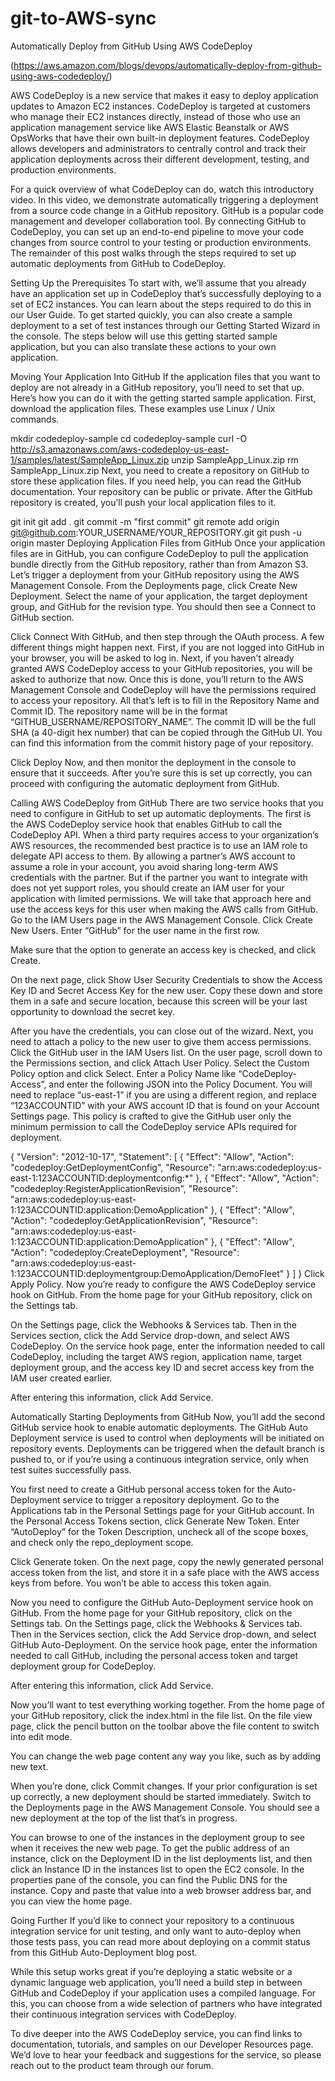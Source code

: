 # git-to-AWS-sync
Automatically Deploy from GitHub Using AWS CodeDeploy

(https://aws.amazon.com/blogs/devops/automatically-deploy-from-github-using-aws-codedeploy/)

AWS CodeDeploy is a new service that makes it easy to deploy application updates to Amazon EC2 instances. CodeDeploy is targeted at customers who manage their EC2 instances directly, instead of those who use an application management service like AWS Elastic Beanstalk or AWS OpsWorks that have their own built-in deployment features. CodeDeploy allows developers and administrators to centrally control and track their application deployments across their different development, testing, and production environments.

For a quick overview of what CodeDeploy can do, watch this introductory video. In this video, we demonstrate automatically triggering a deployment from a source code change in a GitHub repository. GitHub is a popular code management and developer collaboration tool. By connecting GitHub to CodeDeploy, you can set up an end-to-end pipeline to move your code changes from source control to your testing or production environments. The remainder of this post walks through the steps required to set up automatic deployments from GitHub to CodeDeploy.

Setting Up the Prerequisites
To start with, we’ll assume that you already have an application set up in CodeDeploy that’s successfully deploying to a set of EC2 instances. You can learn about the steps required to do this in our User Guide. To get started quickly, you can also create a sample deployment to a set of test instances through our Getting Started Wizard in the console. The steps below will use this getting started sample application, but you can also translate these actions to your own application.

Moving Your Application Into GitHub
If the application files that you want to deploy are not already in a GitHub repository, you’ll need to set that up. Here’s how you can do it with the getting started sample application. First, download the application files. These examples use Linux / Unix commands.

mkdir codedeploy-sample
cd codedeploy-sample
curl -O http://s3.amazonaws.com/aws-codedeploy-us-east-1/samples/latest/SampleApp_Linux.zip
unzip SampleApp_Linux.zip
rm SampleApp_Linux.zip
Next, you need to create a repository on GitHub to store these application files. If you need help, you can read the GitHub documentation. Your repository can be public or private. After the GitHub repository is created, you’ll push your local application files to it.

git init
git add .
git commit -m "first commit"
git remote add origin git@github.com:YOUR_USERNAME/YOUR_REPOSITORY.git
git push -u origin master
Deploying Application Files from GitHub
Once your application files are in GitHub, you can configure CodeDeploy to pull the application bundle directly from the GitHub repository, rather than from Amazon S3. Let’s trigger a deployment from your GitHub repository using the AWS Management Console. From the Deployments page, click Create New Deployment. Select the name of your application, the target deployment group, and GitHub for the revision type. You should then see a Connect to GitHub section.



Click Connect With GitHub, and then step through the OAuth process. A few different things might happen next. First, if you are not logged into GitHub in your browser, you will be asked to log in. Next, if you haven’t already granted AWS CodeDeploy access to your GitHub repositories, you will be asked to authorize that now. Once this is done, you’ll return to the AWS Management Console and CodeDeploy will have the permissions required to access your repository. All that’s left is to fill in the Repository Name and Commit ID. The repository name will be in the format “GITHUB_USERNAME/REPOSITORY_NAME”. The commit ID will be the full SHA (a 40-digit hex number) that can be copied through the GitHub UI. You can find this information from the commit history page of your repository.



Click Deploy Now, and then monitor the deployment in the console to ensure that it succeeds. After you’re sure this is set up correctly, you can proceed with configuring the automatic deployment from GitHub.

Calling AWS CodeDeploy from GitHub
There are two service hooks that you need to configure in GitHub to set up automatic deployments. The first is the AWS CodeDeploy service hook that enables GitHub to call the CodeDeploy API. When a third party requires access to your organization’s AWS resources, the recommended best practice is to use an IAM role to delegate API access to them. By allowing a partner’s AWS account to assume a role in your account, you avoid sharing long-term AWS credentials with the partner. But if the partner you want to integrate with does not yet support roles, you should create an IAM user for your application with limited permissions. We will take that approach here and use the access keys for this user when making the AWS calls from GitHub. Go to the IAM Users page in the AWS Management Console. Click Create New Users. Enter “GitHub” for the user name in the first row.



Make sure that the option to generate an access key is checked, and click Create.



On the next page, click Show User Security Credentials to show the Access Key ID and Secret Access Key for the new user. Copy these down and store them in a safe and secure location, because this screen will be your last opportunity to download the secret key.

After you have the credentials, you can close out of the wizard. Next, you need to attach a policy to the new user to give them access permissions. Click the GitHub user in the IAM Users list. On the user page, scroll down to the Permissions section, and click Attach User Policy. Select the Custom Policy option and click Select. Enter a Policy Name like “CodeDeploy-Access”, and enter the following JSON into the Policy Document. You will need to replace “us-east-1” if you are using a different region, and replace “123ACCOUNTID” with your AWS account ID that is found on your Account Settings page. This policy is crafted to give the GitHub user only the minimum permission to call the CodeDeploy service APIs required for deployment.

{
  "Version": "2012-10-17",
  "Statement": [
    {
      "Effect": "Allow",
      "Action": "codedeploy:GetDeploymentConfig",
      "Resource": "arn:aws:codedeploy:us-east-1:123ACCOUNTID:deploymentconfig:*"
    },
    {
      "Effect": "Allow",
      "Action": "codedeploy:RegisterApplicationRevision",
      "Resource": "arn:aws:codedeploy:us-east-1:123ACCOUNTID:application:DemoApplication"
    },
    {
      "Effect": "Allow",
      "Action": "codedeploy:GetApplicationRevision",
      "Resource": "arn:aws:codedeploy:us-east-1:123ACCOUNTID:application:DemoApplication"
    },
    {
      "Effect": "Allow",
      "Action": "codedeploy:CreateDeployment",
      "Resource": "arn:aws:codedeploy:us-east-1:123ACCOUNTID:deploymentgroup:DemoApplication/DemoFleet"
    }
  ]
}
Click Apply Policy. Now you’re ready to configure the AWS CodeDeploy service hook on GitHub. From the home page for your GitHub repository, click on the Settings tab.



On the Settings page, click the Webhooks & Services tab. Then in the Services section, click the Add Service drop-down, and select AWS CodeDeploy. On the service hook page, enter the information needed to call CodeDeploy, including the target AWS region, application name, target deployment group, and the access key ID and secret access key from the IAM user created earlier.



After entering this information, click Add Service.

Automatically Starting Deployments from GitHub
Now, you’ll add the second GitHub service hook to enable automatic deployments. The GitHub Auto Deployment service is used to control when deployments will be initiated on repository events. Deployments can be triggered when the default branch is pushed to, or if you’re using a continuous integration service, only when test suites successfully pass.

You first need to create a GitHub personal access token for the Auto-Deployment service to trigger a repository deployment. Go to the Applications tab in the Personal Settings page for your GitHub account. In the Personal Access Tokens section, click Generate New Token. Enter “AutoDeploy” for the Token Description, uncheck all of the scope boxes, and check only the repo_deployment scope.



Click Generate token. On the next page, copy the newly generated personal access token from the list, and store it in a safe place with the AWS access keys from before. You won’t be able to access this token again.

Now you need to configure the GitHub Auto-Deployment service hook on GitHub. From the home page for your GitHub repository, click on the Settings tab. On the Settings page, click the Webhooks & Services tab. Then in the Services section, click the Add Service drop-down, and select GitHub Auto-Deployment. On the service hook page, enter the information needed to call GitHub, including the personal access token and target deployment group for CodeDeploy.



After entering this information, click Add Service.

Now you’ll want to test everything working together. From the home page of your GitHub repository, click the index.html in the file list. On the file view page, click the pencil button on the toolbar above the file content to switch into edit mode.



You can change the web page content any way you like, such as by adding new text.



When you’re done, click Commit changes. If your prior configuration is set up correctly, a new deployment should be started immediately. Switch to the Deployments page in the AWS Management Console. You should see a new deployment at the top of the list that’s in progress.

You can browse to one of the instances in the deployment group to see when it receives the new web page. To get the public address of an instance, click on the Deployment ID in the list deployments list, and then click an Instance ID in the instances list to open the EC2 console. In the properties pane of the console, you can find the Public DNS for the instance. Copy and paste that value into a web browser address bar, and you can view the home page.

Going Further
If you’d like to connect your repository to a continuous integration service for unit testing, and only want to auto-deploy when those tests pass, you can read more about deploying on a commit status from this GitHub Auto-Deployment blog post.

While this setup works great if you’re deploying a static website or a dynamic language web application, you’ll need a build step in between GitHub and CodeDeploy if your application uses a compiled language. For this, you can choose from a wide selection of partners who have integrated their continuous integration services with CodeDeploy.

To dive deeper into the AWS CodeDeploy service, you can find links to documentation, tutorials, and samples on our Developer Resources page. We’d love to hear your feedback and suggestions for the service, so please reach out to the product team through our forum.

